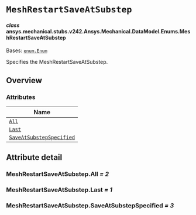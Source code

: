 # `MeshRestartSaveAtSubstep`



#### *class* ansys.mechanical.stubs.v242.Ansys.Mechanical.DataModel.Enums.MeshRestartSaveAtSubstep

Bases: [`enum.Enum`](https://docs.python.org/3/library/enum.html#enum.Enum)

Specifies the MeshRestartSaveAtSubstep.

<!-- !! processed by numpydoc !! -->

<a id="overview"></a>

## Overview

### Attributes

| Name |
| ------------------------------------------------------------------------------ |
| [`All`](#MeshRestartSaveAtSubstep.All) |
| [`Last`](#MeshRestartSaveAtSubstep.Last) |
| [`SaveAtSubstepSpecified`](#MeshRestartSaveAtSubstep.SaveAtSubstepSpecified) |

<a id="attribute-detail"></a>

## Attribute detail

<a id="MeshRestartSaveAtSubstep.All"></a>

### MeshRestartSaveAtSubstep.All *= 2*

<a id="MeshRestartSaveAtSubstep.Last"></a>

### MeshRestartSaveAtSubstep.Last *= 1*

<a id="MeshRestartSaveAtSubstep.SaveAtSubstepSpecified"></a>

### MeshRestartSaveAtSubstep.SaveAtSubstepSpecified *= 3*


